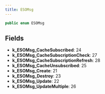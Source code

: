 ```yaml
---
title: ESOMsg
---
```


```csharp
public enum ESOMsg
```

## Fields

- **k_ESOMsg_CacheSubscribed**: 24
- **k_ESOMsg_CacheSubscriptionCheck**: 27
- **k_ESOMsg_CacheSubscriptionRefresh**: 28
- **k_ESOMsg_CacheUnsubscribed**: 25
- **k_ESOMsg_Create**: 21
- **k_ESOMsg_Destroy**: 23
- **k_ESOMsg_Update**: 22
- **k_ESOMsg_UpdateMultiple**: 26

